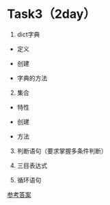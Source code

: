 
# **Task3（2day）**

1. dict字典

* 定义

* 创建

* 字典的方法

2. 集合

* 特性

* 创建

* 方法

3. 判断语句（要求掌握多条件判断）

4. 三目表达式

5. 循环语句

[参考答案](./../参考答案)
